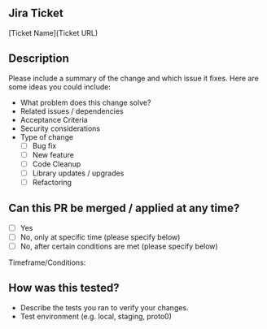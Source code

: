 ## Jira Ticket
[Ticket Name](Ticket URL)

## Description

Please include a summary of the change and which issue it fixes. Here are some ideas you could include:

- What problem does this change solve?
- Related issues / dependencies
- Acceptance Criteria
- Security considerations
- Type of change
    - [ ] Bug fix
    - [ ] New feature
    - [ ] Code Cleanup
    - [ ] Library updates / upgrades
    - [ ] Refactoring

## Can this PR be merged / applied at any time?
- [ ] Yes
- [ ] No, only at specific time (please specify below)
- [ ] No, after certain conditions are met (please specify below)

Timeframe/Conditions:

## How was this tested?
- Describe the tests you ran to verify your changes.
- Test environment (e.g. local, staging, proto0)


